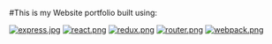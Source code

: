 #This is my Website portfolio built using:

[![express.jpg](https://s23.postimg.org/87wqdgbmz/express.jpg)](https://postimg.org/image/qapt4o7hj/)
[![react.png](https://s30.postimg.org/lpb76e8w1/react.png)](https://postimg.org/image/ygpdcwinx/)
[![redux.png](https://s28.postimg.org/m3z020a0d/redux.png)](https://postimg.org/image/we1f18zvt/)
[![router.png](https://s29.postimg.org/3qdd4prpj/router.png)](https://postimg.org/image/pcsdlqq9v/)
[![webpack.png](https://s30.postimg.org/bwh0q2381/webpack.png)](https://postimg.org/image/560jgmg25/)
